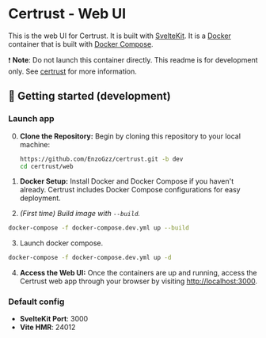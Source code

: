 # Certrust - Web UI

This is the web UI for Certrust. It is built with [SvelteKit](https://kit.svelte.dev/). It is a [Docker](https://www.docker.com/) container that is built with [Docker Compose](https://docs.docker.com/compose/).

❗ **Note**: Do not launch this container directly. This readme is for development only. See [certrust](../README.md) for more information.

## 🚀 Getting started (development)

### Launch app

0. **Clone the Repository:** Begin by cloning this repository to your local machine:

   ```bash
   https://github.com/EnzoGzz/certrust.git -b dev
   cd certrust/web
   ```

1. **Docker Setup:** Install Docker and Docker Compose if you haven't already. Certrust includes Docker Compose configurations for easy deployment.


2. _(First time) Build image with ```--build```._
```bash
docker-compose -f docker-compose.dev.yml up --build
```

3. Launch docker compose.
```bash
docker-compose -f docker-compose.dev.yml up -d
```


4. **Access the Web UI:** Once the containers are up and running, access the Certrust web app through your browser by visiting [http://localhost:3000](http://localhost:3000).

### Default config

- **SvelteKit Port**: 3000
- **Vite HMR**: 24012
